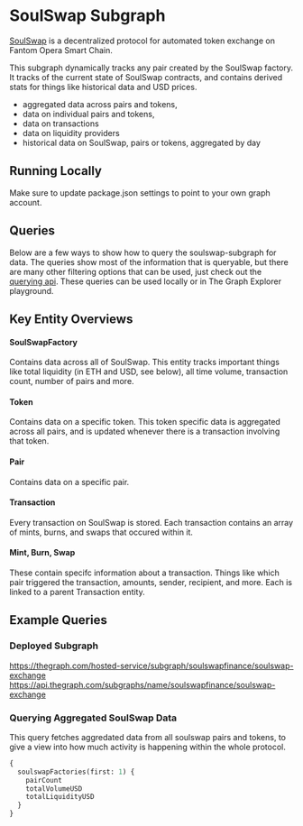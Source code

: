 # SoulSwap Subgraph

[SoulSwap](https://soulswap.finance/) is a decentralized protocol for automated token exchange on Fantom Opera Smart Chain.

This subgraph dynamically tracks any pair created by the SoulSwap factory. It tracks of the current state of SoulSwap contracts, and contains derived stats for things like historical data and USD prices.

- aggregated data across pairs and tokens,
- data on individual pairs and tokens,
- data on transactions
- data on liquidity providers
- historical data on SoulSwap, pairs or tokens, aggregated by day

## Running Locally

Make sure to update package.json settings to point to your own graph account.

## Queries

Below are a few ways to show how to query the soulswap-subgraph for data. The queries show most of the information that is queryable, but there are many other filtering options that can be used, just check out the [querying api](https://thegraph.com/docs/graphql-api). These queries can be used locally or in The Graph Explorer playground.

## Key Entity Overviews

#### SoulSwapFactory

Contains data across all of SoulSwap. This entity tracks important things like total liquidity (in ETH and USD, see below), all time volume, transaction count, number of pairs and more.

#### Token

Contains data on a specific token. This token specific data is aggregated across all pairs, and is updated whenever there is a transaction involving that token.

#### Pair

Contains data on a specific pair.

#### Transaction

Every transaction on SoulSwap is stored. Each transaction contains an array of mints, burns, and swaps that occured within it.

#### Mint, Burn, Swap

These contain specifc information about a transaction. Things like which pair triggered the transaction, amounts, sender, recipient, and more. Each is linked to a parent Transaction entity.

## Example Queries

### Deployed Subgraph

https://thegraph.com/hosted-service/subgraph/soulswapfinance/soulswap-exchange
https://api.thegraph.com/subgraphs/name/soulswapfinance/soulswap-exchange


### Querying Aggregated SoulSwap Data

This query fetches aggredated data from all soulswap pairs and tokens, to give a view into how much activity is happening within the whole protocol.

```graphql
{
  soulswapFactories(first: 1) {
    pairCount
    totalVolumeUSD
    totalLiquidityUSD
  }
}
```
